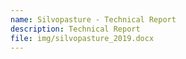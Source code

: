 ```yaml
---
name: Silvopasture - Technical Report
description: Technical Report
file: img/silvopasture_2019.docx
---
```

